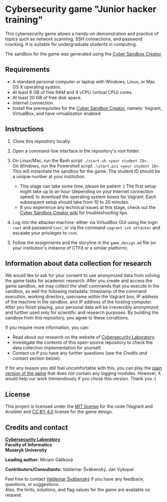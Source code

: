 # Cybersecurity game "Junior hacker training"

This cybersecurity game allows a hands-on demonstration and practice of topics such as network scanning, SSH connections, and password cracking. It is suitable for undergraduate students in computing.

The sandbox for the game was generated using the [Cyber Sandbox Creator](https://gitlab.ics.muni.cz/muni-kypo-csc/cyber-sandbox-creator).

## Requirements

* A standard personal computer or laptop with Windows, Linux, or Mac OS X operating system.
* At least 8 GB of free RAM and 4 vCPU (virtual CPU) cores.
* At least 20 GB of free disk space.
* Internet connection.
* Install the prerequisites for the [Cyber Sandbox Creator](https://gitlab.ics.muni.cz/muni-kypo-csc/cyber-sandbox-creator/-/wikis/Installation), namely: Vagrant, VirtualBox, and have virtualization enabled.

## Instructions

1. Clone this repository locally.

2. Open a command-line interface in the repository's root folder.

3. On Linux/Mac, run the Bash script `./start.sh <your student ID>`.\
   On Windows, run the Powershell script `.\start.ps1 <your student ID>`.\
   This will instantiate the sandbox for the game. The student ID should be a unique number at your institution.
	* This stage can take some time, please be patient :) The first setup might take up to an hour (depending on your Internet connection speed) to download the operating system boxes for Vagrant. Each subsequent setup should take from 10 to 20 minutes.
	* If you experience any technical issues at this stage, check out the [Cyber Sandbox Creator wiki](https://gitlab.ics.muni.cz/muni-kypo-csc/cyber-sandbox-creator/-/wikis/Known-Issues) for troubleshooting tips.

4. Log into the attacker machine: either via VirtualBox GUI using the login `root` and password `toor`, or via the command `vagrant ssh attacker` and escalate your privileges to `root`.

5. Follow the assignments and the storyline in the `game_design.md` file (or your institution's instance of CTFd or a similar platform).

## Information about data collection for research

We would like to ask for your consent to use anonymized data from solving the game tasks for academic research. After you create and access the game sandbox, we may collect the shell commands that you execute in the sandbox, as well the following metadata: timestamp of the command execution, working directory, username within the Vagrant box, IP address of the machine in the sandbox, and IP address of the hosting computer. After you finish playing, your personal data will be irreversibly anonymized and further used only for scientific and research purposes. By building the sandbox from this repository, you agree to these conditions.

If you require more information, you can:
* Read about our research on the website of [Cybersecurity Laboratory](https://kypo.fi.muni.cz).
* Investigate the contents of this open-source repository to check the data collection implementation for yourself.
* Contact us if you have any further questions (see the *Credits and contact* section below).

If for any reason you still feel uncomfortable with this, you can play the [plain version of the game](https://gitlab.ics.muni.cz/muni-kypo-trainings/games/junior-hacker/-/tree/version-without-command-logging) that does not contain any logging modules. However, it would help our work tremendously if you chose this version. Thank you :)

## License

This project is licensed under the [MIT license](LICENSE) for the code (Vagrant and Ansible) and [CC BY 4.0](https://creativecommons.org/licenses/by/4.0) license for the game design.

## Credits and contact

**[Cybersecurity Laboratory](https://kypo.fi.muni.cz)**\
**Faculty of Informatics**\
**Masaryk University**

**Leading author:** Miriam Gáliková

**Contributors/Consultants:** Valdemar Švábenský, Jan Vykopal

Feel free to contact [Valdemar Švábenský](mailto:svabensky@ics.muni.cz?subject=Junior%20Hacker%20Cybersecurity%20Game) if you have any feedback, questions, or suggestions.\
Also, the hints, solutions, and flag values for the game are available on request.
